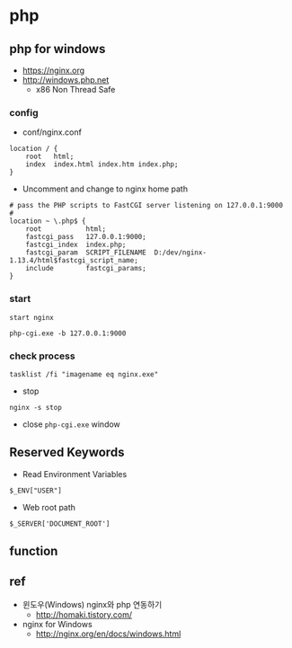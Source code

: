 # php

## php for windows
* https://nginx.org
* http://windows.php.net
  * x86 Non Thread Safe

### config
* conf/nginx.conf
```
location / {
    root   html;
    index  index.html index.htm index.php;
}
```

* Uncomment and change to nginx home path
```
# pass the PHP scripts to FastCGI server listening on 127.0.0.1:9000
#
location ~ \.php$ {
    root           html;
    fastcgi_pass   127.0.0.1:9000;
    fastcgi_index  index.php;
    fastcgi_param  SCRIPT_FILENAME  D:/dev/nginx-1.13.4/html$fastcgi_script_name;
    include        fastcgi_params;
}
```

### start

```
start nginx
```

```
php-cgi.exe -b 127.0.0.1:9000
```

### check process

```
tasklist /fi "imagename eq nginx.exe"
```


* stop
```
nginx -s stop
```

  * close `php-cgi.exe` window


## Reserved Keywords

* Read Environment Variables
```
$_ENV["USER"]
```

* Web root path
```
$_SERVER['DOCUMENT_ROOT']
```

## function


## ref
* 윈도우(Windows) nginx와 php 연동하기
  * http://homaki.tistory.com/
* nginx for Windows
  * http://nginx.org/en/docs/windows.html
